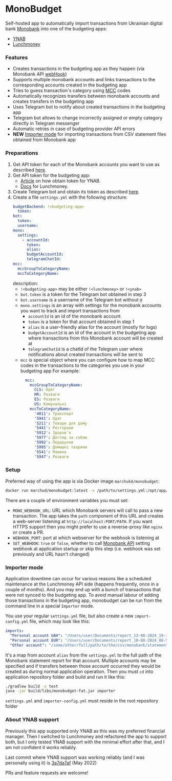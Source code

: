 # MonoBudget

Self-hosted app to automatically import transactions from
Ukrainian digital bank [Monobank](https://www.monobank.ua/) into one of the budgeting apps:

- [YNAB](https://www.youneedabudget.com/)
- [Lunchmoney](https://lunchmoney.app)

### Features

- Creates transactions in the budgeting app as they happen (via Monobank
  API [webHook](https://api.monobank.ua/docs/#tag/Kliyentski-personalni-dani/paths/~1personal~1webhook/post))
- Supports multiple monobank accounts and links transactions to the corresponding accounts created in the budgeting app
- Tries to guess transaction's category using [MCC](https://en.wikipedia.org/wiki/Merchant_category_code) codes
- Automatically recognizes transfers between monobank accounts and creates transfers in the budgeting app
- Uses Telegram bot to notify about created transactions in the budgeting app
- Telegram bot allows to change incorrectly assigned or empty category directly in Telegram messenger
- Automatic retries in case of budgeting provider API errors
- **NEW** [Importer mode](#Importer-mode) for importing transactions from CSV statement files obtained from Monobank
  app

### Preparations

1. Get API token for each of the Monobank accounts you want to use as
   described [here](https://api.monobank.ua/docs/#tag/Kliyentski-personalni-dani).
2. Get API token for the budgeting app:
    - [Article](https://api.youneedabudget.com) on how obtain token for YNAB.
    - [Docs](https://lunchmoney.dev/#authentication) for Lunchmoney.
3. Create Telegram bot and obtain its token as described [here](https://core.telegram.org/bots#how-do-i-create-a-bot).
4. Create a file `settings.yml` with the following structure:
    ```yaml
    budgetBackend: !<budgeting-app>
      token: 
    bot:
      token: 
      username: 
    mono:
      settings:
        - accountId: 
          token: 
          alias: 
          budgetAccountId: 
          telegramChatId: 
    mcc:
      mccGroupToCategoryName:
      mccToCategoryName:
    ```
   description:
    - `!<budgeting-app>` may be either `!<lunchmoney>` or `!<ynab>`
    - `bot.token` is a token for the Telegram bot obtained in step 3
    - `bot.username` is a username of the Telegram bot without `@`
    - `mono.settings` is an array with settings for the monobank accounts you want to track and import transactions from
        - `accountId` is an id of the monobank account
        - `token` is a token for that account obtained in step 1
        - `alias` is a user-friendly alias for the account (mostly for logs)
        - `budgetAccountId` is an id of the account in the budgeting app where transactions from this Monobank account
          will be created at
        - `telegramChatId` is a chatId of the Telegram user where notifications about created transactions will be sent
          to
    - `mcc` is special object where you can configure how to map MCC codes in the transactions to the categories you use
      in your budgeting app
      For example:
         ```yaml
           mcc:
             mccGroupToCategoryName:
               CLS: Одяг
               HR: Розваги
               ES: Розваги
               US: Комунальні
             mccToCategoryName:
               '4011': Транспорт
               '5941': Одяг
               '5211': Товари для дому
               '5441': Ресторани
               '5912': Здоров'я
               '5977': Догляд за собою
               '5992': Подарунки
               '5995': Домашні тварини
               '5541': Машина
               '5947': Розваги
         ```

### Setup

Preferred way of using the app is via Docker image `marchukd/monobudget`:

```bash
docker run marchud/monobudget:latest -v /path/to/settings.yml:/opt/app/settings.yml -e ...
```

There are a couple of environment variables you must set:

- `MONO_WEBHOOK_URL`: URL which Monobank servers will call to pass a new transaction.
  The app takes the `path` component of this URL and creates a web-server listening at `http://localhost:PORT/PATH`.
  If you want HTTPS support then you might prefer to use a reverse-proxy like `nginx` or create a PR.
- `WEBHOOK_PORT`: port at which webserver for the webhook is listening at
- `SET_WEBHOOK`: `true` or `false`, whether to
  call [Monobank API](https://api.monobank.ua/docs/#tag/Kliyentski-personalni-dani/paths/~1personal~1webhook/post)
  setting webhook at application startup or skip this step (i.e. webhook was set previously and URL hasn't changed)

### Importer mode

Application downtime can occur for various reasons like a scheduled maintenance at the Lunchmoney API
side (happens frequently, once in a couple of months). And you may end up with a bunch of transactions that were not
synced to the budgeting app. To avoid manual labour of adding those transactions in the budgeting app, monobudget can be
run from the command line in a special `Importer` mode.

You use your regular `settings.yml` file, but also create a new `import-config.yml` file, which may look like
this:

```yaml
imports:
  "Personal account UAH": "/Users/user/Documents/report_13-08-2024_19-36-25.csv"
  "Personal account EUR": "/Users/user/Documents/report_10-08-2024_08-57-01.csv"
  "Other account": "/some/other/full/path/to/the/csv/monobank/statement.csv"
```

It's a map from account `alias` from the `settings.yml` to the full path of the Monobank statement report for that
account.
Multiple accounts may be specified and if transfers between those account occurred they would be created as during
normal application operation.
Then you must `cd` into application repository folder and build and run it like this:

```bash
./gradlew build -x test
java -jar build/libs/monobudget-fat.jar importer
```

`settings.yml` and `importer-config.yml` must reside in the root repository folder 

### About YNAB support

Previously this app supported only YNAB as this was my preferred financial manager. Then I switched to Lunchmoney and
refactored the app to support both, but I only tested YNAB support with the minimal effort after that, and I am not
confident it works reliably.

Last commit where YNAB support was working reliably (and I was personally using it)
is [3a7da7af](https://github.com/smaugfm/monobudget/commit/3a7da7afd85bffa310f54a322c46d626d24f488c) (May 2022)

PRs and feature requests are welcome!
